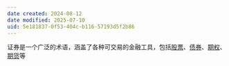 ```yaml
---
date created: 2024-08-12
date modified: 2025-07-10
uid: 5e181837-0f53-404c-b116-57193d5f2b86
---
```


证券是一个广泛的术语，涵盖了各种可交易的金融工具，包括[股票](股票.md)、[债券](债券.md)、[期权](期权.md)、[期货](期货.md)等
